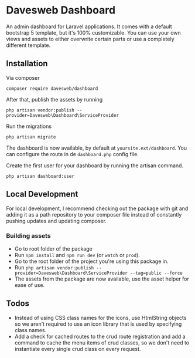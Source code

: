 # Davesweb Dashboard

An admin dashboard for Laravel applications. It comes with a default bootstrap 5 template, but it's 
100% customizable. You can use your own views and assets to either overwrite certain parts or 
use a completely different template.

## Installation

Via composer
```shell
composer require davesweb/dashboard
```

After that, publish the assets by running 

```shell
php artisan vendor:publish --provider=Davesweb\Dashboard\ServiceProvider
```

Run the migrations

```shell
php artisan migrate
```

The dashboard is now available, by default at `yoursite.ext/dashboard`. You can configure the 
route in de `dashboard.php` config file.

Create the first user for your dashboard by running the artisan command.

```shell
php artisan dashboard:user
```

## Local Development

For local development, I recommend checking out the package with git and adding it as a path repository
to your composer file instead of constantly pushing updates and updating composer.

### Building assets

- Go to root folder of the package
- Run `npm install` and `npm run dev` (or `watch` or `prod`).
- Go to the root folder of the project you're using this package in.
- Run `php artisan vendor:publish --provider=Davesweb\Dashboard\ServiceProvider --tag=public --force`
- The assets from the package are now available, use the asset helper for ease of use. 

## Todos

- Instead of using CSS class names for the icons, use HtmlString objects so we aren't required to use 
  an icon library that is used by specifying class names.
- Add a check for cached routes to the crud route registration and add a command to cache the menu 
  items of crud classes, so we don't need to instantiate every single crud class on every request.